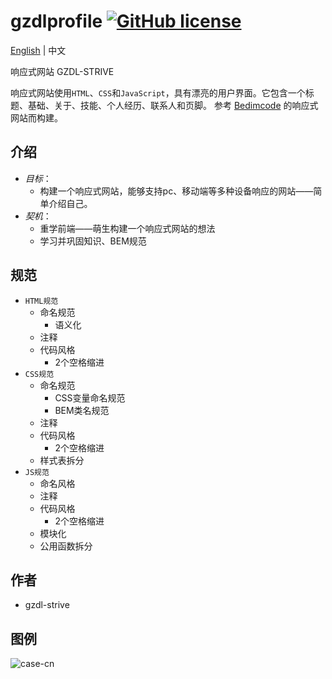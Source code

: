 # gzdlprofile [![GitHub license](https://img.shields.io/badge/license-MIT-blue.svg)](https://github.com/gzdl-strive/responsive_profile/blob/main/LICENSE)

[English](README.md) | 中文

响应式网站 GZDL-STRIVE

响应式网站使用`HTML`、`CSS`和`JavaScript`，具有漂亮的用户界面。它包含一个标题、基础、关于、技能、个人经历、联系人和页脚。 参考 <a href="http://https://github.com/bedimcode/" target="_blank">Bedimcode</a> 的响应式网站而构建。

## 介绍
- *目标*：
  - 构建一个响应式网站，能够支持pc、移动端等多种设备响应的网站——简单介绍自己。
- *契机*：
  - 重学前端——萌生构建一个响应式网站的想法
  - 学习并巩固知识、BEM规范

## 规范
- `HTML规范`
  - 命名规范
    - 语义化
  - 注释
  - 代码风格
    - 2个空格缩进
- `CSS规范`
  - 命名规范
    - CSS变量命名规范
    - BEM类名规范
  - 注释
  - 代码风格
    - 2个空格缩进
  - 样式表拆分
- `JS规范`
  - 命名风格
  - 注释
  - 代码风格
    - 2个空格缩进 
  - 模块化
  - 公用函数拆分

## 作者
* gzdl-strive

## 图例
![case-cn](http://124.222.103.60:8890/images/case-cn.jpg)